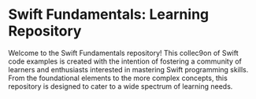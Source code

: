 <h1>Swift Fundamentals: Learning Repository</h1>
<body><p>Welcome to the Swift Fundamentals repository! This collec9on of Swift code examples is created with the intention of fostering a community of learners and enthusiasts interested in mastering Swift programming skills. From the foundational elements to the more complex concepts, this repository is designed to cater to a wide spectrum of learning needs.</p></body>

